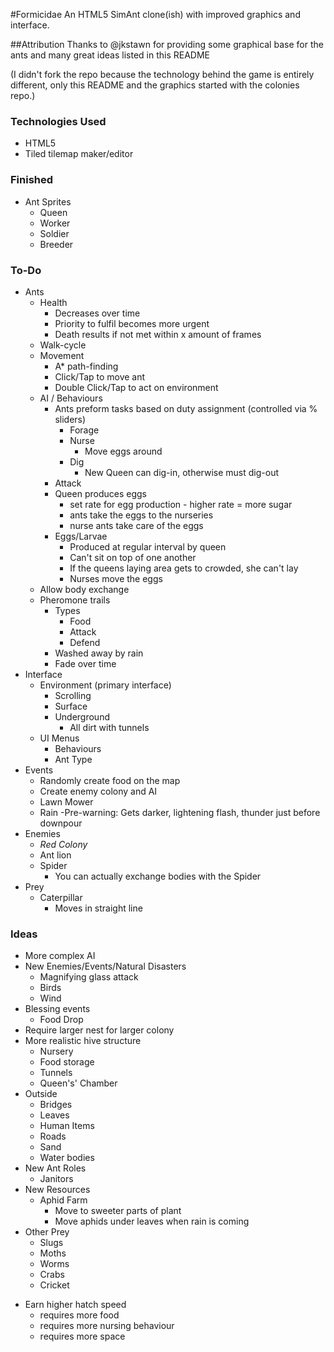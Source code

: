 #Formicidae
An HTML5 SimAnt clone(ish) with improved graphics and interface.

##Attribution
Thanks to @jkstawn for providing some graphical base for the ants and many great ideas listed in this README

(I didn't fork the repo because the technology behind the game is entirely different, only this README and
the graphics started with the colonies repo.)

### Technologies Used

- HTML5
- Tiled tilemap maker/editor

### Finished

- Ant Sprites
	+ Queen
	+ Worker
	+ Soldier
	+ Breeder


### To-Do

- Ants
	+ Health
		- Decreases over time
		- Priority to fulfil becomes more urgent
		- Death results if not met within x amount of frames
	+ Walk-cycle
	+ Movement
		- A* path-finding
		+ Click/Tap to move ant
		+ Double Click/Tap to act on environment
	+ AI / Behaviours
		- Ants preform tasks based on duty assignment (controlled via % sliders)
			+ Forage
			+ Nurse
				- Move eggs around
			+ Dig
				- New Queen can dig-in, otherwise must dig-out
		- Attack
		- Queen produces eggs
			+ set rate for egg production -  higher rate = more sugar
			+ ants take the eggs to the nurseries
			+ nurse ants take care of the eggs
		- Eggs/Larvae
			- Produced at regular interval by queen
			- Can't sit on top of one another
			- If the queens laying area gets to crowded, she can't lay
			- Nurses move the eggs
	+ Allow body exchange
	+ Pheromone trails
		- Types
			+ Food
			+ Attack
			+ Defend
		- Washed away by rain
		- Fade over time
- Interface
	+ Environment (primary interface)
		- Scrolling
		- Surface
		- Underground
			+ All dirt with tunnels
	+ UI Menus
		- Behaviours
		- Ant Type
- Events
	+ Randomly create food on the map
	+ Create enemy colony and AI
	+ Lawn Mower
	+ Rain
		-Pre-warning: Gets darker, lightening flash, thunder just before downpour
- Enemies
	+ *Red Colony*
	+ Ant lion
	+ Spider
		- You can actually exchange bodies with the Spider
- Prey
	+ Caterpillar
		- Moves in straight line
### Ideas

- More complex AI
- New Enemies/Events/Natural Disasters
	+ Magnifying glass attack
	+ Birds
	+ Wind
- Blessing events
	+ Food Drop
- Require larger nest for larger colony
- More realistic hive structure
	+ Nursery
	+ Food storage
	+ Tunnels
	+ Queen's' Chamber
- Outside
	+ Bridges
	+ Leaves
	+ Human Items
	+ Roads
	+ Sand
	+ Water bodies
- New Ant Roles
	+ Janitors
- New Resources
	+ Aphid Farm
		- Move to sweeter parts of plant
		- Move aphids under leaves when rain is coming
- Other Prey
	+ Slugs
	+ Moths
	+ Worms
	+ Crabs
	+ Cricket
+ Earn higher hatch speed
	- requires more food
	- requires more nursing behaviour
	- requires more space